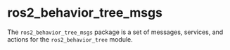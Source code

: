 # ros2_behavior_tree_msgs

The `ros2_behavior_tree_msgs` package is a set of messages, services, and actions for the `ros2_behavior_tree` module.
